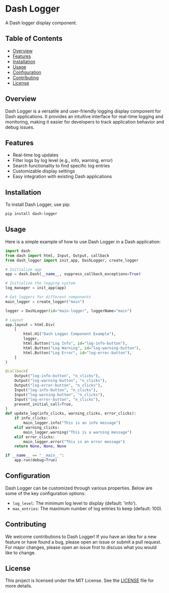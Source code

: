 # Dash Logger

A Dash logger display component.

## Table of Contents

- [Overview](#overview)
- [Features](#features)
- [Installation](#installation)
- [Usage](#usage)
- [Configuration](#configuration)
- [Contributing](#contributing)
- [License](#license)

## Overview

Dash Logger is a versatile and user-friendly logging display component for Dash applications. It provides an intuitive interface for real-time logging and monitoring, making it easier for developers to track application behavior and debug issues.

## Features

- Real-time log updates
- Filter logs by log level (e.g., info, warning, error)
- Search functionality to find specific log entries
- Customizable display settings
- Easy integration with existing Dash applications

## Installation

To install Dash Logger, use pip:

```bash
pip install dash-logger
```

## Usage

Here is a simple example of how to use Dash Logger in a Dash application:

```python
import dash
from dash import html, Input, Output, callback
from dash_logger import init_app, DashLogger, create_logger

# Initialize app
app = dash.Dash(__name__, suppress_callback_exceptions=True)

# Initialize the logging system
log_manager = init_app(app)

# Get loggers for different components
main_logger = create_logger("main")

logger = DashLogger(id="main-logger", loggerName="main")

# Layout
app.layout = html.Div(
    [
        html.H1("Dash Logger Component Example"),
        logger,
        html.Button("Log Info", id="log-info-button"),
        html.Button("Log Warning", id="log-warning-button"),
        html.Button("Log Error", id="log-error-button"),
    ]
)

@callback(
    Output("log-info-button", "n_clicks"),
    Output("log-warning-button", "n_clicks"),
    Output("log-error-button", "n_clicks"),
    Input("log-info-button", "n_clicks"),
    Input("log-warning-button", "n_clicks"),
    Input("log-error-button", "n_clicks"),
    prevent_initial_call=True,
)
def update_log(info_clicks, warning_clicks, error_clicks):
    if info_clicks:
        main_logger.info("This is an info message")
    elif warning_clicks:
        main_logger.warning("This is a warning message")
    elif error_clicks:
        main_logger.error("This is an error message")
    return None, None, None

if __name__ == "__main__":
    app.run(debug=True)
```

## Configuration

Dash Logger can be customized through various properties. Below are some of the key configuration options:

- `log_level`: The minimum log level to display (default: 'info').
- `max_entries`: The maximum number of log entries to keep (default: 100).

## Contributing

We welcome contributions to Dash Logger! If you have an idea for a new feature or have found a bug, please open an issue or submit a pull request. For major changes, please open an issue first to discuss what you would like to change.

## License

This project is licensed under the MIT License. See the [LICENSE](LICENSE) file for more details.
